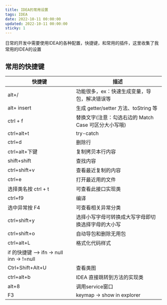 ```yaml
---
title: IDEA的常用设置
tags: IDEA
date: 2022-10-11 00:00:00
updated: 2022-10-11 00:00:00
sticky: 1
---
```

日常的开发中需要使用IDEA的各种配置，快捷键，和常用的插件，这里收集了我常用的IDEA的设置


## 常用的快捷键
| 快捷键                                   | 描述                                |
|---------------------------------------|-----------------------------------|
| alt+/                                 | 功能很多，ex：快速生成变量，导包，解决错误等           |
| alt+ insert                           | 生成 getter/setter 方法、toString 等    |
| ctrl + f                              | 替换文字(注意：勾选右边的 Match Case 可区分大小写哦) |
| ctrl+alt+t                            | try-catch                         |
| ctrl+d                                | 删除行                               |
| ctrl+alt+下键                           | 复制拷贝本行内容                          |
| shift+shift                           | 查找内容                              |
| ctrl+shift+v                          | 查看最近复制的内容                         |
| ctrl+e                                | 打开最近用的文件                          |
| 选择类名按 ctrl + t                        | 可查看此接口实现类                         |
| ctrl+f9                               | 编译                                |
| 选中异常按 F4                              | 可查看相关异常分类                         |
| ctrl+shift+y                          | 选择小写字母可转换成大写字母即切换选择字母的大小写         |
| ctrl+shift+o                          | 自动导包和删除无用包                        |
| ctrl+alt+L                            | 格式化代码样式                           |
| if 的快捷键 --> ifn -> null inn -> !=null |                                   |
| Ctrl+Shift+Alt+U                      | 查看类图                              |
| ctrl+alt+b                            | IDEA 直接跳转到方法的实现类                  |
| alt+8                                 | 调用service窗口                       |
| F3                                    | keymap -> show in explorer        |
